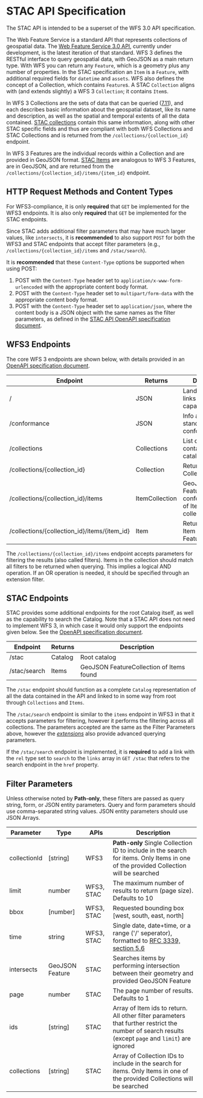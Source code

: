 # STAC API Specification

The STAC API is intended to be a superset of the WFS 3.0 API specification.

The Web Feature Service is a standard API that represents collections of geospatial data. The [Web Feature Service 3.0 API](https://github.com/opengeospatial/WFS_FES), currently under development, is the latest iteration of that standard. WFS 3 defines the RESTful interface to query geospatial data, with GeoJSON as a main return type. With WFS you can return any `Feature`, which is a geometry plus any number of properties. In the STAC specification an `Item` is a `Feature`, with additional required fields for `datetime` and `assets`. WFS also defines the concept of a Collection, which contains `Feature`s. A STAC `Collection` aligns with (and extends slightly) a WFS 3 `Collection`; it contains `Item`s.

In WFS 3 Collections are the sets of data that can be queried ([7.11](https://rawgit.com/opengeospatial/WFS_FES/master/docs/17-069.html#_feature_collections_metadata)), and each describes basic information about the geospatial dataset, like its name and description, as well as the spatial and temporal extents of all the data contained. [STAC collections](../collection-spec/README.md) contain this same information, along with other STAC specific fields and thus are compliant with both WFS Collections and STAC Collections and is returned from the `/collections/{collection_id}` endpoint.

In WFS 3 Features are the individual records within a Collection and are provided in GeoJSON format. [STAC Items](../item-spec/README.md) are analogous to WFS 3 Features, are in GeoJSON, and are returned from the `/collections/{collection_id}/items/{item_id}` endpoint.

## HTTP Request Methods and Content Types

For WFS3-compliance, it is only **required** that `GET` be implemented for the WFS3 endpoints.  It is also only **required** that `GET` be implemented for the STAC endpoints. 

Since STAC adds additional filter parameters that may have much larger values, like `intersects`, it is **recommended** to also support `POST` for both the WFS3 and STAC endpoints that
 accept filter parameters (e.g., `/collections/{collection_id}/items` and `/stac/search`). 
 
It is **recommended** that these `Content-Type` options be supported when using POST:

1. POST with the `Content-Type` header set to `application/x-www-form-urlencoded` with the appropriate content body format.
2. POST with the `Content-Type` header set to `multipart/form-data` with the appropriate content body format.
3. POST with the `Content-Type` header set to `application/json`, where the content body is a JSON object with the same names as the filter parameters, as defined in the [STAC API OpenAPI specification document](STAC.yaml).  

## WFS3 Endpoints

The core WFS 3 endpoints are shown below, with details provided in an [OpenAPI specification document](openapi/WFS3.yaml).

| Endpoint      | Returns          | Description        |
| ------------ | ------------- | ---------------------- |
| / | JSON        | Landing page, links to API capabilities |
| /conformance | JSON | Info about standards the API conforms to       |
| /collections | Collections | List of Collections contained in the catalog |
| /collections/{collection_id} | Collection | Returns single Collection JSON |
| /collections/{collection_id}/items | ItemCollection | GeoJSON FeatureCollection-conformant entity of Items in collection |
| /collections/{collection_id}/items/{item_id} | Item | Returns single Item (GeoJSON Feature)|

The `/collections/{collection_id}/items` endpoint accepts parameters for filtering the results (also called filters). 
Items in the collection should match all filters to be returned when querying. This implies a logical AND operation. If an OR operation is needed, it should be specified through an extension filter.

## STAC Endpoints

STAC provides some additional endpoints for the root Catalog itself, as well as the capability to search the Catalog. Note that a STAC API does not need to implement WFS 3, in which case it would only support the endpoints given below. See the [OpenAPI specification document](openapi/STAC.yaml).

| Endpoint      | Returns          | Description        |
| ------------ | ------------- | ---------------------- |
| /stac | Catalog        | Root catalog |
| /stac/search | Items | GeoJSON FeatureCollection of Items found |

The `/stac` endpoint should function as a complete `Catalog` representation of all the data contained in the API and linked to in some way from root through `Collections` and `Items`.

The `/stac/search` endpoint is similar to the `items` endpoint in WFS3 in that it accepts parameters for filtering, however it performs the filtering across all collections. The parameters accepted are the same as the Filter Parameters above, however the *[extensions](extensions/README.md)* also provide advanced querying parameters.

If the `/stac/search` endpoint is implemented, it is **required** to add a link with the `rel` type set to `search` to the `links` array in `GET /stac` that refers to the search endpoint in the `href` property.

## Filter Parameters

Unless otherwise noted by **Path-only**, these filters are passed as query string, form, or JSON entity parameters.  Query and form parameters should use comma-separated string values. JSON entity parameters should use JSON Arrays. 

| Parameter    | Type            | APIs       | Description        |
| -----------  | --------------- | ---------- | ---------------------- |
| collectionId | [string]        | WFS3       | **Path-only** Single Collection ID to include in the search for items. Only Items in one of the provided Collection will be searched |
| limit        | number          | WFS3, STAC | The maximum number of results to return (page size). Defaults to 10 |
| bbox         | [number]        | WFS3, STAC | Requested bounding box [west, south, east, north] |
| time         | string          | WFS3, STAC | Single date, date+time, or a range ('/' seperator), formatted to [RFC 3339, section 5.6](https://tools.ietf.org/html/rfc3339#section-5.6) |
| intersects   | GeoJSON Feature | STAC       | Searches items by performing intersection between their geometry and provided GeoJSON Feature |
| page         | number          | STAC       | The page number of results. Defaults to 1 |
| ids          | [string]        | STAC       | Array of Item ids to return. All other filter parameters that further restrict the number of search results (except `page` and `limit`) are ignored |
| collections  | [string]        | STAC       | Array of Collection IDs to include in the search for items. Only Items in one of the provided Collections will be searched |